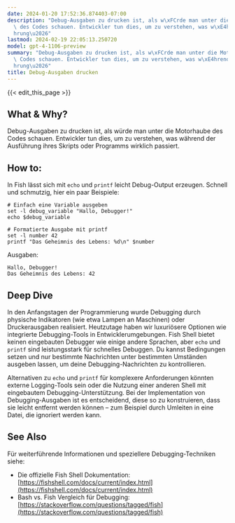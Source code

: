 ```yaml
---
date: 2024-01-20 17:52:36.874403-07:00
description: "Debug-Ausgaben zu drucken ist, als w\xFCrde man unter die Motorhaube\
  \ des Codes schauen. Entwickler tun dies, um zu verstehen, was w\xE4hrend der Ausf\xFC\
  hrung\u2026"
lastmod: 2024-02-19 22:05:13.250720
model: gpt-4-1106-preview
summary: "Debug-Ausgaben zu drucken ist, als w\xFCrde man unter die Motorhaube des\
  \ Codes schauen. Entwickler tun dies, um zu verstehen, was w\xE4hrend der Ausf\xFC\
  hrung\u2026"
title: Debug-Ausgaben drucken
---
```


{{< edit_this_page >}}

## What & Why?
Debug-Ausgaben zu drucken ist, als würde man unter die Motorhaube des Codes schauen. Entwickler tun dies, um zu verstehen, was während der Ausführung ihres Skripts oder Programms wirklich passiert.

## How to:
In Fish lässt sich mit `echo` und `printf` leicht Debug-Output erzeugen. Schnell und schmutzig, hier ein paar Beispiele:

```Fish Shell
# Einfach eine Variable ausgeben
set -l debug_variable "Hallo, Debugger!"
echo $debug_variable

# Formatierte Ausgabe mit printf
set -l number 42
printf "Das Geheimnis des Lebens: %d\n" $number
```

Ausgaben:
```
Hallo, Debugger!
Das Geheimnis des Lebens: 42
```

## Deep Dive
In den Anfangstagen der Programmierung wurde Debugging durch physische Indikatoren (wie etwa Lampen an Maschinen) oder Druckerausgaben realisiert. Heutzutage haben wir luxuriösere Optionen wie integrierte Debugging-Tools in Entwicklerumgebungen. Fish Shell bietet keinen eingebauten Debugger wie einige andere Sprachen, aber `echo` und `printf` sind leistungsstark für schnelles Debuggen. Du kannst Bedingungen setzen und nur bestimmte Nachrichten unter bestimmten Umständen ausgeben lassen, um deine Debugging-Nachrichten zu kontrollieren.

Alternativen zu `echo` und `printf` für komplexere Anforderungen könnten externe Logging-Tools sein oder die Nutzung einer anderen Shell mit eingebautem Debugging-Unterstützung. Bei der Implementation von Debugging-Ausgaben ist es entscheidend, diese so zu konstruieren, dass sie leicht entfernt werden können – zum Beispiel durch Umleiten in eine Datei, die ignoriert werden kann.

## See Also
Für weiterführende Informationen und speziellere Debugging-Techniken siehe:
- Die offizielle Fish Shell Dokumentation: [https://fishshell.com/docs/current/index.html](https://fishshell.com/docs/current/index.html)
- Bash vs. Fish Vergleich für Debugging: [https://stackoverflow.com/questions/tagged/fish](https://stackoverflow.com/questions/tagged/fish)
